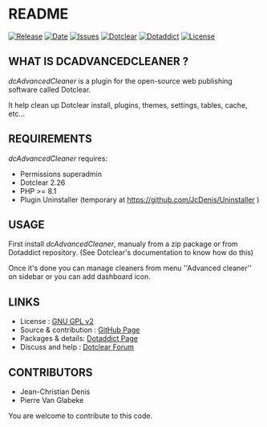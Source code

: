 # README

[![Release](https://img.shields.io/github/v/release/JcDenis/dcAdvancedCleaner)](https://github.com/JcDenis/dcAdvancedCleaner/releases)
[![Date](https://img.shields.io/github/release-date/JcDenis/dcAdvancedCleaner)](https://github.com/JcDenis/dcAdvancedCleaner/releases)
[![Issues](https://img.shields.io/github/issues/JcDenis/dcAdvancedCleaner)](https://github.com/JcDenis/dcAdvancedCleaner/issues)
[![Dotclear](https://img.shields.io/badge/dotclear-v2.26-blue.svg)](https://fr.dotclear.org/download)
[![Dotaddict](https://img.shields.io/badge/dotaddict-official-green.svg)](https://plugins.dotaddict.org/dc2/details/dcAdvancedCleaner)
[![License](https://img.shields.io/github/license/JcDenis/dcAdvancedCleaner)](https://github.com/JcDenis/dcAdvancedCleaner/blob/master/LICENSE)

## WHAT IS DCADVANCEDCLEANER ?

_dcAdvancedCleaner_ is a plugin for the open-source 
web publishing software called Dotclear.

It help clean up Dotclear install, plugins, themes, 
settings, tables, cache, etc...

## REQUIREMENTS

 _dcAdvancedCleaner_ requires: 

  * Permissions superadmin
  * Dotclear 2.26
  * PHP >= 8.1
  * Plugin Uninstaller (temporary at https://github.com/JcDenis/Uninstaller )

## USAGE

First install _dcAdvancedCleaner_, manualy from a zip package or from 
Dotaddict repository. (See Dotclear's documentation to know how do this)

Once it's done you can manage cleaners from menu 
''Advanced cleaner'' on sidebar or you can add dashboard icon.

## LINKS

 * License : [GNU GPL v2](https://www.gnu.org/licenses/old-licenses/lgpl-2.0.html)
 * Source & contribution : [GitHub Page](https://github.com/JcDenis/dcAdvancedCleaner)
 * Packages & details:  [Dotaddict Page](https://plugins.dotaddict.org/dc2/details/dcAdvancedCleaner)
 * Discuss and help : [Dotclear Forum](https://forum.dotclear.org/viewtopic.php?id=40381)

## CONTRIBUTORS

 * Jean-Christian Denis
 * Pierre Van Glabeke

 You are welcome to contribute to this code.
